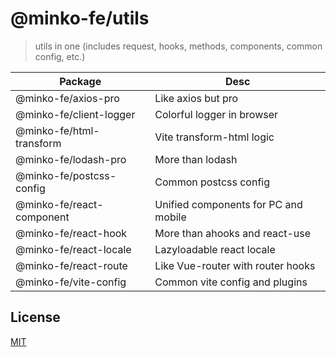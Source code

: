 # @minko-fe/utils

> utils in one (includes request, hooks, methods, components, common config, etc.)

| Package                   | Desc                                 |
| ------------------------- | ------------------------------------ |
| @minko-fe/axios-pro       | Like axios but pro                   |
| @minko-fe/client-logger   | Colorful logger in browser           |
| @minko-fe/html-transform  | Vite transform-html logic            |
| @minko-fe/lodash-pro      | More than lodash                     |
| @minko-fe/postcss-config  | Common postcss config                |
| @minko-fe/react-component | Unified components for PC and mobile |
| @minko-fe/react-hook      | More than ahooks and react-use       |
| @minko-fe/react-locale    | Lazyloadable react locale            |
| @minko-fe/react-route     | Like Vue-router with router hooks    |
| @minko-fe/vite-config     | Common vite config and plugins       |

## License

[MIT](LICENSE)
